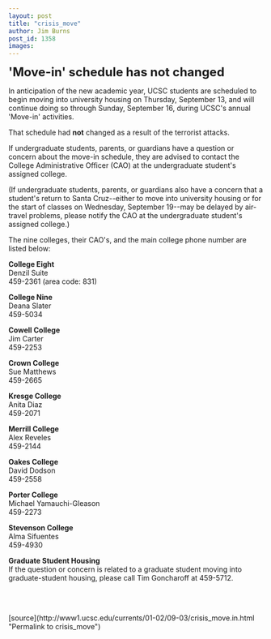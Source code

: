 ```yaml
---
layout: post
title: "crisis_move"
author: Jim Burns
post_id: 1358
images:
---
```


<p>
  <font size="5"><b>'Move-in' schedule has not changed</b></font>
</p>
<p>
  In anticipation of the new academic year, UCSC students are scheduled to begin moving into university housing on Thursday, September 13, and will continue doing so through Sunday, September 16, during UCSC's annual 'Move-in' activities.
</p>
<p>
  That schedule had <b>not</b> changed as a result of the terrorist attacks.
</p>
<p>
  If undergraduate students, parents, or guardians have a question or concern about the move-in schedule, they are advised to contact the College Administrative Officer (CAO) at the undergraduate student's assigned college.
</p>
<p>
  (If undergraduate students, parents, or guardians also have a concern that a student's return to Santa Cruz--either to move into university housing or for the start of classes on Wednesday, September 19--may be delayed by air-travel problems, please notify the CAO at the undergraduate student's assigned college.)
</p>
<p>
  The nine colleges, their CAO's, and the main college phone number are listed below:
</p>
<p>
  <b>College Eight</b><br>
  Denzil Suite<br>
  459-2361 (area code: 831)
</p>
<p>
  <b>College Nine</b><br>
  Deana Slater<br>
  459-5034
</p>
<p>
  <b>Cowell College</b><br>
  Jim Carter<br>
  459-2253
</p>
<p>
  <b>Crown College</b><br>
  Sue Matthews<br>
  459-2665
</p>
<p>
  <b>Kresge College</b><br>
  Anita Diaz<br>
  459-2071
</p>
<p>
  <b>Merrill College</b><br>
  Alex Reveles<br>
  459-2144
</p>
<p>
  <b>Oakes College</b><br>
  David Dodson<br>
  459-2558
</p>
<p>
  <b>Porter College</b><br>
  Michael Yamauchi-Gleason<br>
  459-2273
</p>
<p>
  <b>Stevenson College</b><br>
  Alma Sifuentes<br>
  459-4930
</p>
<p>
  <b>Graduate Student Housing</b><br>
  If the question or concern is related to a graduate student moving into graduate-student housing, please call Tim Goncharoff at 459-5712.
</p>
<p>
  <br>
  <br>

</p>
[source](http://www1.ucsc.edu/currents/01-02/09-03/crisis_move.in.html "Permalink to crisis_move")
